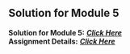 ## Solution for Module 5

**Solution for Module 5:** ***[Click Here](https://l1m05.github.io/Coursera-Web-Dev-Solutions/Peer_Assignments/Module-5/index.html)<br />***
**Assignment Details:** ***[Click Here](https://github.com/jhu-ep-coursera/fullstack-course4/blob/master/assignments/assignment5/Assignment-5.md)***
